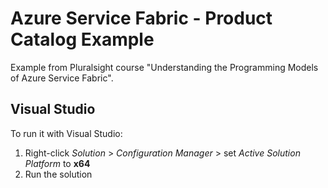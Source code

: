 # Azure Service Fabric - Product Catalog Example

Example from Pluralsight course "Understanding the Programming Models of Azure Service Fabric".

## Visual Studio

To run it with Visual Studio:

1. Right-click *Solution* > *Configuration Manager* > set *Active Solution Platform* to **x64**
2. Run the solution
